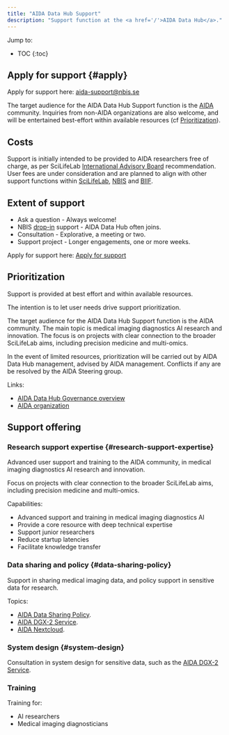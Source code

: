 ```yaml
---
title: "AIDA Data Hub Support"
description: "Support function at the <a href='/'>AIDA Data Hub</a>."
---
```


Jump to:
* TOC
{:toc}

## Apply for support {#apply}
Apply for support here: [aida-support@nbis.se](mailto:aida-support@nbis.se??subject=[AIDA%20Data%20hub%20support]%20Request%20for%20support)

The target audience for the AIDA Data Hub Support function is the
[AIDA](https://medtech4health.se/en/aida-arena) community. Inquiries from non-AIDA organizations are also welcome, and will be entertained
best-effort within available resources (cf [Prioritization](#prioritization)).

## Costs
Support is initially intended to be provided to AIDA researchers free of charge,
as per SciLifeLab
[International Advisory Board](https://www.scilifelab.se/about-us/management/#h-international-advisory-board)
recommendation. User fees are under consideration and are planned to align with
other support functions within [SciLifeLab](https://scilifelab.se),
[NBIS](https://nbis.se) and [BIIF](https://www.scilifelab.se/units/bioimage-informatics/).

## Extent of support

* Ask a question - Always welcome!
* NBIS [drop-in](https://nbis.se/events/) support - AIDA Data Hub often joins.
* Consultation - Explorative, a meeting or two.
* Support project - Longer engagements, one or more weeks.

Apply for support here: [Apply for support](#apply)

## Prioritization
Support is provided at best effort and within available resources.

The intention is to let user needs drive support prioritization.

The target audience for the AIDA Data Hub Support function is the AIDA
community. The main topic is medical imaging diagnostics AI research and
innovation. The focus is on projects with clear connection to the broader
SciLifeLab aims, including precision medicine and multi-omics.

In the event of limited resources, prioritization will be carried out by
AIDA Data Hub management, advised by AIDA management. Conflicts if any are
be resolved by the AIDA Steering group.

Links:
* [AIDA Data Hub Governance overview](https://docs.google.com/document/d/1ZA71FXSBA5vcAJUj_NH3tPauHKfEPrsqxslsoxG9Afo/edit#heading=h.oqd9fv79cel5)
* [AIDA organization](https://medtech4health.se/en/aida-arena/organization/)

## Support offering

### Research support expertise {#research-support-expertise}
Advanced user support and training to the AIDA community, in medical imaging
diagnostics AI research and innovation.

Focus on projects with clear connection to the broader SciLifeLab aims,
including precision medicine and multi-omics.

Capabilities:
* Advanced support and training in medical imaging diagnostics AI
* Provide a core resource with deep technical expertise
* Support junior researchers
* Reduce startup latencies
* Facilitate knowledge transfer


### Data sharing and policy {#data-sharing-policy}
Support in sharing medical imaging data, and policy support in sensitive data
for research.

Topics:
* [AIDA Data Sharing Policy](/sharing/).
* [AIDA DGX-2 Service](/sharing/#dgx-2).
* [AIDA Nextcloud](/services/#nextcloud).

### System design {#system-design}
Consultation in system design for sensitive data, such as the [AIDA DGX-2 Service](/sharing/#dgx-2).

### Training
Training for:
* AI researchers
* Medical imaging diagnosticians

